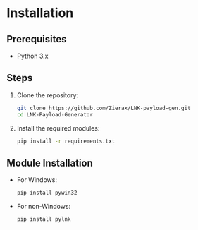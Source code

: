 # Installation

## Prerequisites

- Python 3.x

## Steps

1. Clone the repository:
    ```bash
    git clone https://github.com/Zierax/LNK-payload-gen.git
    cd LNK-Payload-Generator
    ```

2. Install the required modules:
    ```bash
    pip install -r requirements.txt
    ```

## Module Installation

- For Windows:
    ```bash
    pip install pywin32
    ```

- For non-Windows:
    ```bash
    pip install pylnk
    ```

